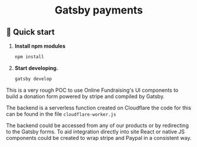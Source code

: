 <h1 align="center">
  Gatsby payments
</h1>


## 🚀 Quick start

1.  **Install npm modules**

    ```sh
    npm install
    ```

1.  **Start developing.**

    ```sh
    gatsby develop
    ```

This is a very rough POC to use Online Fundraising's UI components to build a donation form powered by stripe and compiled by Gatsby.

The backend is a serverless function created on Cloudflare the code for this can be found in the file ```cloudflare-worker.js```

The backend could be accessed from any of our products or by redirecting to the Gatsby forms. To aid integration directly into site React or native JS components could be created to wrap stripe and Paypal in a consistent way.
